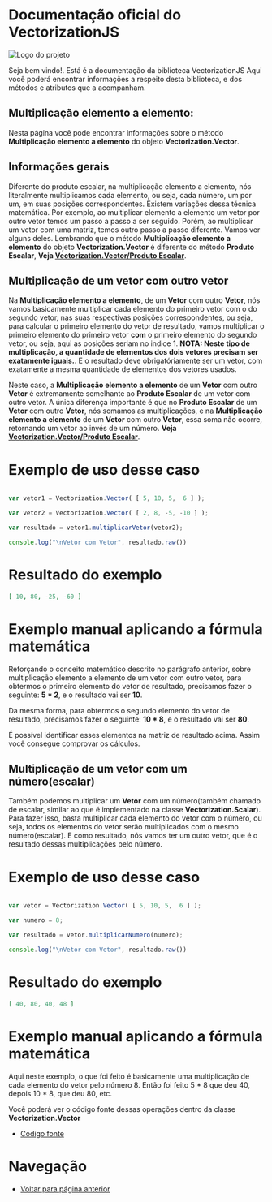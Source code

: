 # Documentação oficial do VectorizationJS
![Logo do projeto](https://github.com/WilliamJardim/VectorizationJS/blob/main/imagens/logo512x512.png)

Seja bem vindo!. Está é a documentação da biblioteca VectorizationJS
Aqui você poderá encontrar informações a respeito desta biblioteca, e dos métodos e atributos que a acompanham.

## Multiplicação elemento a elemento:
Nesta página você pode encontrar informações sobre o método **Multiplicação elemento a elemento** do objeto **Vectorization.Vector**. 

## Informações gerais
Diferente do produto escalar, na multiplicação elemento a elemento, nós literalmente multiplicamos cada elemento, ou seja, cada número, um por um, em suas posições correspondentes. Existem variações dessa técnica matemática. Por exemplo, ao multiplicar elemento a elemento um vetor por outro vetor temos um passo a passo a ser seguido. Porém, ao multiplicar um vetor com uma matriz, temos outro passo a passo diferente. Vamos ver alguns deles. Lembrando que o método **Multiplicação elemento a elemento** do objeto **Vectorization.Vector** é diferente do método **Produto Escalar**, **Veja [Vectorization.Vector/Produto Escalar](../ProdutoEscalar/page.md)**.

## Multiplicação de um vetor com outro vetor
Na **Multiplicação elemento a elemento**, de um **Vetor** com outro **Vetor**, nós vamos basicamente multiplicar cada elemento do primeiro vetor com o do segundo vetor, nas suas respectivas posições correspondentes, ou seja, para calcular o primeiro elemento do vetor de resultado, vamos multiplicar o primeiro elemento do primeiro vetor **com** o primeiro elemento do segundo vetor, ou seja, aqui as posições seriam no indice 1. **NOTA: Neste tipo de multiplicação, a quantidade de elementos dos dois vetores precisam ser exatamente iguais.**. E o resultado deve obrigatóriamente ser um vetor, com exatamente a mesma quantidade de elementos dos vetores usados. 

Neste caso, a **Multiplicação elemento a elemento** de um **Vetor** com outro **Vetor** é extremamente semelhante ao **Produto Escalar** de um vetor com outro vetor. A única diferença importante é que no **Produto Escalar** de um **Vetor** com outro **Vetor**, nós somamos as multiplicações, e na **Multiplicação elemento a elemento** de um **Vetor** com outro **Vetor**, essa soma não ocorre, retornando um vetor ao invés de um número. **Veja [Vectorization.Vector/Produto Escalar](../ProdutoEscalar/page.md)**.

# Exemplo de uso desse caso
```javascript

var vetor1 = Vectorization.Vector( [ 5, 10, 5,  6 ] );

var vetor2 = Vectorization.Vector( [ 2, 8, -5, -10 ] );

var resultado = vetor1.multiplicarVetor(vetor2);

console.log("\nVetor com Vetor", resultado.raw())
```

# Resultado do exemplo
```json
[ 10, 80, -25, -60 ]
```

# Exemplo manual aplicando a fórmula matemática
Reforçando o conceito matemático descrito no parágrafo anterior, sobre multiplicação elemento a elemento de um vetor com outro vetor, para obtermos o primeiro elemento do vetor de resultado, precisamos fazer o seguinte: **5 * 2**, e o resultado vai ser **10**.

Da mesma forma, para obtermos o segundo elemento do vetor de resultado, precisamos fazer o seguinte: **10 * 8**, e o resultado vai ser **80**.

É possível identificar esses elementos na matriz de resultado acima. Assim você consegue comprovar os cálculos.

## Multiplicação de um vetor com um número(escalar)
Também podemos multiplicar um **Vetor** com um número(também chamado de escalar, similar ao que é implementado na classe **Vectorization.Scalar**). Para fazer isso, basta multiplicar cada elemento do vetor com o número, ou seja, todos os elementos do vetor serão multiplicados com o mesmo número(escalar). E como resultado, nós vamos ter um outro vetor, que é o resultado dessas multiplicações pelo número.

# Exemplo de uso desse caso
```javascript

var vetor = Vectorization.Vector( [ 5, 10, 5,  6 ] );

var numero = 8;

var resultado = vetor.multiplicarNumero(numero);

console.log("\nVetor com Vetor", resultado.raw())
```

# Resultado do exemplo
```json
[ 40, 80, 40, 48 ]
```

# Exemplo manual aplicando a fórmula matemática
Aqui neste exemplo, o que foi feito é basicamente uma multiplicação de cada elemento do vetor pelo número 8. Então foi feito 5 * 8 que deu 40, depois 10 * 8, que deu 80, etc.

Você poderá ver o código fonte dessas operações dentro da classe **Vectorization.Vector**
* [Código fonte](https://github.com/WilliamJardim/VectorizationJS/blob/main/src/Vector.js)

# Navegação
* [Voltar para página anterior](../page.md)